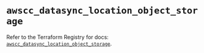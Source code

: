 # `awscc_datasync_location_object_storage`

Refer to the Terraform Registry for docs: [`awscc_datasync_location_object_storage`](https://registry.terraform.io/providers/hashicorp/awscc/0.70.0/docs/resources/datasync_location_object_storage).
